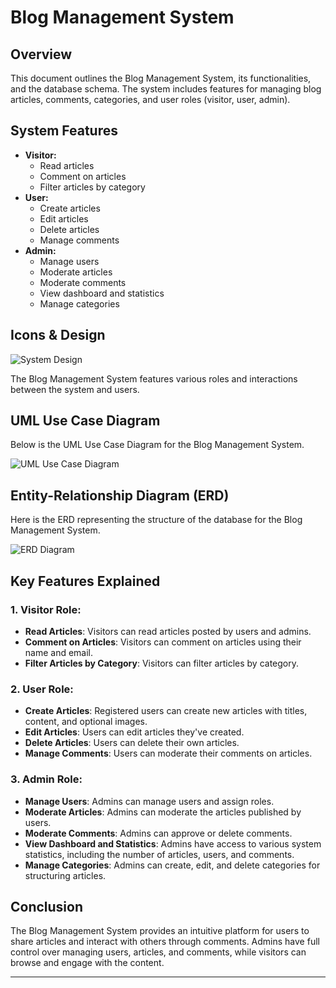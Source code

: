 
# Blog Management System

## Overview
This document outlines the Blog Management System, its functionalities, and the database schema. The system includes features for managing blog articles, comments, categories, and user roles (visitor, user, admin). 

## System Features
- **Visitor:**
    - Read articles
    - Comment on articles
    - Filter articles by category
- **User:**
    - Create articles
    - Edit articles
    - Delete articles
    - Manage comments
- **Admin:**
    - Manage users
    - Moderate articles
    - Moderate comments
    - View dashboard and statistics
    - Manage categories

## Icons & Design
![System Design](https://img.icons8.com/color/48/000000/blogger.png)  

The Blog Management System features various roles and interactions between the system and users.

## UML Use Case Diagram
Below is the UML Use Case Diagram for the Blog Management System.

![UML Use Case Diagram](![image](https://github.com/user-attachments/assets/d3b37d41-2022-49ae-9485-93a5f97a61c1))

## Entity-Relationship Diagram (ERD)
Here is the ERD representing the structure of the database for the Blog Management System.

![ERD Diagram](![image](https://github.com/user-attachments/assets/3251c15a-b2e2-4df4-a005-e593cb156da6))

## Key Features Explained

### 1. **Visitor Role:**
   - **Read Articles**: Visitors can read articles posted by users and admins.
   - **Comment on Articles**: Visitors can comment on articles using their name and email.
   - **Filter Articles by Category**: Visitors can filter articles by category.

### 2. **User Role:**
   - **Create Articles**: Registered users can create new articles with titles, content, and optional images.
   - **Edit Articles**: Users can edit articles they've created.
   - **Delete Articles**: Users can delete their own articles.
   - **Manage Comments**: Users can moderate their comments on articles.

### 3. **Admin Role:**
   - **Manage Users**: Admins can manage users and assign roles.
   - **Moderate Articles**: Admins can moderate the articles published by users.
   - **Moderate Comments**: Admins can approve or delete comments.
   - **View Dashboard and Statistics**: Admins have access to various system statistics, including the number of articles, users, and comments.
   - **Manage Categories**: Admins can create, edit, and delete categories for structuring articles.

## Conclusion
The Blog Management System provides an intuitive platform for users to share articles and interact with others through comments. Admins have full control over managing users, articles, and comments, while visitors can browse and engage with the content.

---


